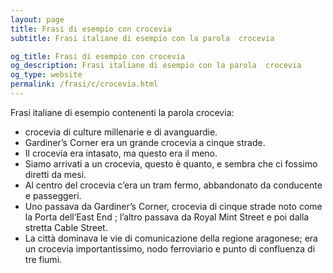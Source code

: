 ```yaml
---
layout: page
title: Frasi di esempio con crocevia 
subtitle: Frasi italiane di esempio con la parola  crocevia

og_title: Frasi di esempio con crocevia 
og_description: Frasi italiane di esempio con la parola  crocevia
og_type: website
permalink: /frasi/c/crocevia.html
---
```


Frasi italiane di esempio contenenti la parola crocevia:


- crocevia di culture millenarie e di avanguardie.
- Gardiner’s Corner era un grande crocevia a cinque strade.
- Il crocevia era intasato, ma questo era il meno.
- Siamo arrivati a un crocevia, questo è quanto, e sembra che ci fossimo diretti da mesi.
- Al centro del crocevia c’era un tram fermo, abbandonato da conducente e passeggeri.
- Uno passava da Gardiner’s Corner, crocevia di cinque strade noto come la Porta dell’East End ; l’altro passava da Royal Mint Street e poi dalla stretta Cable Street.
- La città dominava le vie di comunicazione della regione aragonese; era un crocevia importantissimo, nodo ferroviario e punto di confluenza di tre fiumi.
